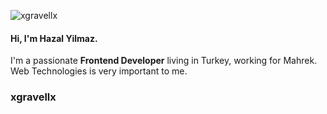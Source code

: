 <p align="left"> <img src="https://komarev.com/ghpvc/?username=xgravellx&label=Profile%20views&color=0e75b6&style=flat" alt="xgravellx" /> </p>

<h4>Hi, I'm <b>Hazal Yilmaz.</b></h4>

<p>I'm a passionate <b>Frontend Developer</b> living in Turkey, working for Mahrek. Web Technologies is very important to me.</p>

### xgravellx
